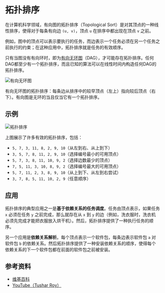 # 拓扑排序

在计算机科学领域，有向图的拓扑排序（Topological Sort）是对其顶点的一种线性排序，使得对于每条有向边 `(u, v)`，顶点 `u` 在排序中都出现在顶点 `v` 之前。

例如，图中的顶点可以表示要执行的任务，而边表示一个任务必须在另一个任务之前执行的约束；在这种应用中，拓扑排序就是任务的有效顺序。

只有当图没有有向环时，即为[有向无环图](https://en.wikipedia.org/wiki/Directed_acyclic_graph)（DAG），才可能存在拓扑排序。任何DAG都至少有一个拓扑排序，而且已知的算法可以在线性时间内构造任何DAG的拓扑排序。

![有向无环图](https://upload.wikimedia.org/wikipedia/commons/c/c6/Topological_Ordering.svg)

有向无环图的拓扑排序：每条边从排序中的较早顶点（左上）指向较后顶点（右下）。有向图是无环的当且仅当它有一个拓扑排序。

## 示例

![拓扑排序](https://upload.wikimedia.org/wikipedia/commons/0/03/Directed_acyclic_graph_2.svg)

上图展示了许多有效的拓扑排序，包括：

- `5, 7, 3, 11, 8, 2, 9, 10`（从左到右、从上到下）
- `3, 5, 7, 8, 11, 2, 9, 10`（选择编号最小的可用顶点）
- `5, 7, 3, 8, 11, 10, 9, 2`（选择边数最少的顶点）
- `7, 5, 11, 3, 10, 8, 9, 2`（选择编号最大的可用顶点）
- `5, 7, 11, 2, 3, 8, 9, 10`（从上到下、从左到右尝试）
- `3, 7, 8, 5, 11, 10, 2, 9`（任意顺序）

## 应用

拓扑排序的典型应用之一是**基于依赖关系的任务调度**。任务由顶点表示，如果任务 `x` 必须在任务 `y` 之前完成，那么就存在从 `x` 到 `y` 的边（例如，洗衣服时，洗衣机必须先完成才能把衣服放入烘干机）。然后，拓扑排序提供了一种执行任务的顺序。

另一个应用是**依赖关系解析**。每个顶点表示一个软件包，每条边表示软件包 `a` 对软件包 `b` 的依赖关系。然后拓扑排序提供了一种安装依赖关系的顺序，使得每个依赖关系的下一个软件包都在前面的软件包之前被安装。

## 参考资料

- [维基百科](https://en.wikipedia.org/wiki/Topological_sorting)
- [YouTube（Tushar Roy）](https://www.youtube.com/watch?v=ddTC4Zovtbc&list=PLLXdhg_r2hKA7DPDsunoDZ-Z769jWn4R8)
